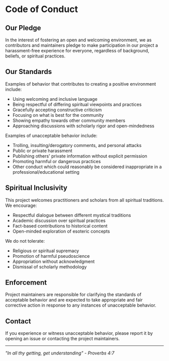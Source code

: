 # Code of Conduct

## Our Pledge

In the interest of fostering an open and welcoming environment, we as contributors and maintainers pledge to make participation in our project a harassment-free experience for everyone, regardless of background, beliefs, or spiritual practices.

## Our Standards

Examples of behavior that contributes to creating a positive environment include:

- Using welcoming and inclusive language
- Being respectful of differing spiritual viewpoints and practices
- Gracefully accepting constructive criticism
- Focusing on what is best for the community
- Showing empathy towards other community members
- Approaching discussions with scholarly rigor and open-mindedness

Examples of unacceptable behavior include:

- Trolling, insulting/derogatory comments, and personal attacks
- Public or private harassment
- Publishing others' private information without explicit permission
- Promoting harmful or dangerous practices
- Other conduct which could reasonably be considered inappropriate in a professional/educational setting

## Spiritual Inclusivity

This project welcomes practitioners and scholars from all spiritual traditions. We encourage:

- Respectful dialogue between different mystical traditions
- Academic discussion over spiritual practices
- Fact-based contributions to historical content
- Open-minded exploration of esoteric concepts

We do not tolerate:

- Religious or spiritual supremacy
- Promotion of harmful pseudoscience
- Appropriation without acknowledgment
- Dismissal of scholarly methodology

## Enforcement

Project maintainers are responsible for clarifying the standards of acceptable behavior and are expected to take appropriate and fair corrective action in response to any instances of unacceptable behavior.

## Contact

If you experience or witness unacceptable behavior, please report it by opening an issue or contacting the project maintainers.

---

*"In all thy getting, get understanding" - Proverbs 4:7*